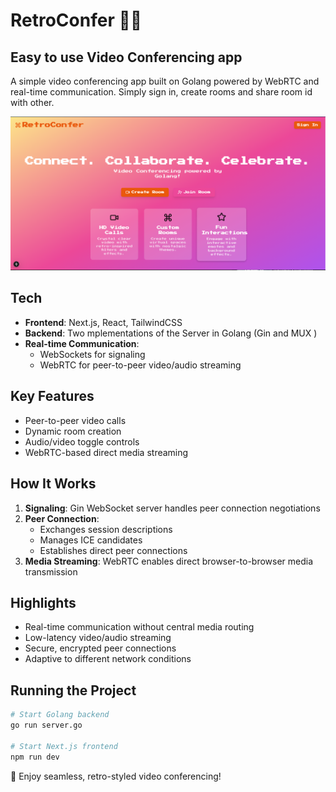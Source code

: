 # RetroConfer 🎥✨

## Easy to use Video Conferencing app
A simple video conferencing app built on Golang powered by WebRTC and real-time communication. Simply sign in, create rooms and share room id with other.

![pic](assets/vid.png)

## Tech 
- **Frontend**: Next.js, React, TailwindCSS
- **Backend**: Two mplementations of the Server in Golang (Gin and MUX )
- **Real-time Communication**: 
  - WebSockets for signaling
  - WebRTC for peer-to-peer video/audio streaming

## Key Features
- Peer-to-peer video calls
- Dynamic room creation
- Audio/video toggle controls
- WebRTC-based direct media streaming

## How It Works
1. **Signaling**: Gin WebSocket server handles peer connection negotiations
2. **Peer Connection**: 
   - Exchanges session descriptions
   - Manages ICE candidates
   - Establishes direct peer connections
3. **Media Streaming**: WebRTC enables direct browser-to-browser media transmission

## Highlights
- Real-time communication without central media routing
- Low-latency video/audio streaming
- Secure, encrypted peer connections
- Adaptive to different network conditions

## Running the Project
```bash
# Start Golang backend
go run server.go

# Start Next.js frontend
npm run dev
```

🚀 Enjoy seamless, retro-styled video conferencing!